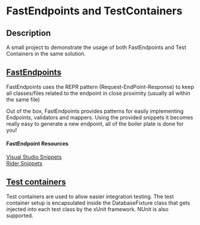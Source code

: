 # FastEndpoints and TestContainers
## Description

A small project to demonstrate the usage of both FastEndpoints and Test Containers in the same solution.
## [FastEndpoints](https://fast-endpoints.com/)<br/>
FastEndpoints uses the REPR pattern (Request-EndPoint-Response) to keep all classes/files related to the endpoint in close proximity (usually all within the same file)

Out of the box, FastEndpoints provides patterns for easily implementing Endpoints, validators and mappers. Using the provided snippets it becomes really easy to generate a new endpoint, all of the boiler plate is done for you!
#### FastEndpoint Resources
[Visual Studio Snippets](https://fast-endpoints.com/docs/scaffolding#feature-scaffolding)<br/>
[Rider Snippets](https://gist.github.com/dj-nitehawk/6493cb85bf3bb20aad5d2fd7814bad15)

## [Test containers](https://testcontainers.com/)
Test containers are used to allow easier integration testing. The test container setup is encapsulated inside the DatabaseFixture class that gets injected into each test class by the xUnit framework. NUnit is also supported.
